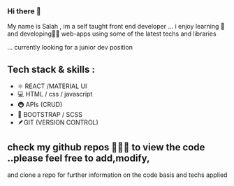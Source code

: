 ### Hi there 👋

My name is Salah , im a self taught  front end developer ...
i enjoy learning 📖 and developing🧑‍🏭 web-apps using some of the latest
techs and libraries 

... currently looking for a junior dev position 

## Tech stack & skills : 
* ⚛️ REACT /MATERIAL UI
* 💻 HTML / css / javascript 
* 🚇 APIs (CRUD)
* 💫 BOOTSTRAP / SCSS 
* 🪶GIT (VERSION CONTROL)


## check my github repos 📃📃📃 to view the code ..please feel free to add,modify, 
and clone a repo for further information on the code basis and techs applied  


